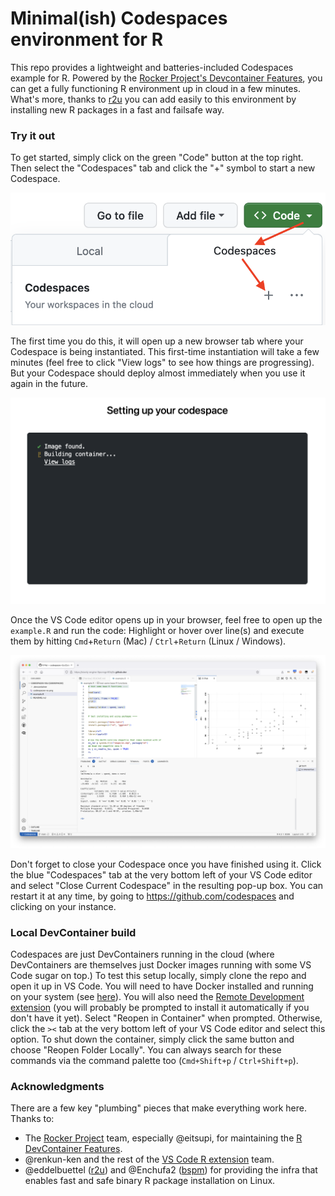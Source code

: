 # Minimal(ish) Codespaces environment for R

This repo provides a lightweight and batteries-included Codespaces example for
R. Powered by the
[Rocker Project's Devcontainer Features](https://rocker-project.org/images/devcontainer/features.html),
you can get a fully functioning R environment up in cloud in a few minutes.
What's more, thanks to [r2u](https://eddelbuettel.github.io/r2u/) you can add
easily to this environment by installing new R packages in a fast and failsafe
way. 

### Try it out

To get started, simply click on the green "Code" button at the top right. Then
select the "Codespaces" tab and click the "+" symbol to start a new Codespace.

![](codespaces.png)

The first time you do this, it will open up a new browser tab where your Codespace
is being instantiated. This first-time instantiation will take a few minutes
(feel free to click "View logs" to see how things are progressing). But your
Codespace should deploy almost immediately when you use it again in the future.

![](instantiate.png)

Once the VS Code editor opens up in your browser, feel free to open up the
`example.R` and run the code: Highlight or hover over line(s) and execute them
by hitting  `Cmd`+`Return` (Mac) / `Ctrl`+`Return` (Linux / Windows).

![](vscodespace.png)

Don't forget to close your Codespace once you have finished using it. Click the blue
"Codespaces" tab at the very bottom left of your VS Code editor and select "Close
Current Codespace" in the resulting pop-up box. You can restart it at any time, by
going to https://github.com/codespaces and clicking on your instance.


### Local DevContainer build

Codespaces are just DevContainers running in the cloud (where DevContainers are
themselves just Docker images running with some VS Code sugar on top.) To test
this setup locally, simply clone the repo and open it up in VS Code. You will
need to have Docker installed and running on your system (see
[here](https://docs.docker.com/engine/install/)). You will also need the
[Remote Development extension](https://marketplace.visualstudio.com/items?itemName=ms-vscode-remote.vscode-remote-extensionpack)
(you will probably be prompted to install it automatically if you don't have it
yet). Select "Reopen in Container" when prompted. Otherwise, click the `><` tab
at the very bottom left of your VS Code editor and select this option. To shut
down the container, simply click the same button and choose "Reopen Folder
Locally". You can always search for these commands via the command palette too
(`Cmd+Shift+p` / `Ctrl+Shift+p`).


### Acknowledgments

There are a few key "plumbing" pieces that make everything work here. Thanks to:

- The [Rocker Project](https://rocker-project.org/) team, especially @eitsupi, for maintaining the [R DevContainer Features](https://rocker-project.org/images/devcontainer/features.html).
- @renkun-ken and the rest of the [VS Code R extension](https://code.visualstudio.com/docs/languages/r) team.
- @eddelbuettel ([r2u](https://eddelbuettel.github.io/r2u/)) and @Enchufa2 ([bspm](https://enchufa2.github.io/bspm/)) for providing the infra that enables fast and safe binary R package installation on Linux.